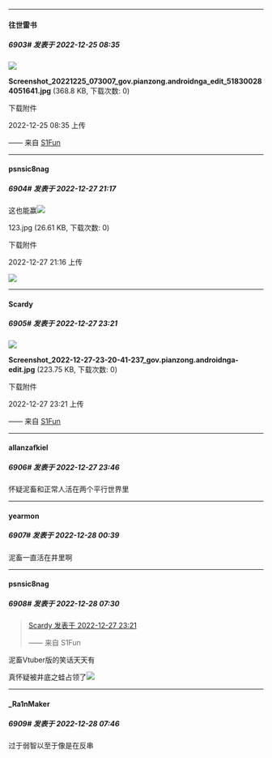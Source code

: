

*****

####  往世雷书  
##### 6903#       发表于 2022-12-25 08:35

<img src="https://img.saraba1st.com/forum/202212/25/083541zoodof9vowvhdcrr.jpg" referrerpolicy="no-referrer">

<strong>Screenshot_20221225_073007_gov.pianzong.androidnga_edit_518300284051641.jpg</strong> (368.8 KB, 下载次数: 0)

下载附件

2022-12-25 08:35 上传

—— 来自 [S1Fun](https://s1fun.koalcat.com)



*****

####  psnsic8nag  
##### 6904#       发表于 2022-12-27 21:17

这也能赢<img src="https://static.saraba1st.com/image/smiley/face2017/067.png" referrerpolicy="no-referrer">

123.jpg
(26.61 KB, 下载次数: 0)

下载附件

2022-12-27 21:16 上传

<img src="https://img.saraba1st.com/forum/202212/27/211655gjazdrr4abiy6n0w.jpg" referrerpolicy="no-referrer">



*****

####  Scardy  
##### 6905#       发表于 2022-12-27 23:21

<img src="https://img.saraba1st.com/forum/202212/27/232110vpssi4fsz9mz24b6.jpg" referrerpolicy="no-referrer">

<strong>Screenshot_2022-12-27-23-20-41-237_gov.pianzong.androidnga-edit.jpg</strong> (223.75 KB, 下载次数: 0)

下载附件

2022-12-27 23:21 上传

—— 来自 [S1Fun](https://s1fun.koalcat.com)



*****

####  allanzafkiel  
##### 6906#       发表于 2022-12-27 23:46

怀疑泥畜和正常人活在两个平行世界里



*****

####  yearmon  
##### 6907#       发表于 2022-12-28 00:39

泥畜一直活在井里啊



*****

####  psnsic8nag  
##### 6908#       发表于 2022-12-28 07:30

<blockquote><a href="httphttps://bbs.saraba1st.com/2b/forum.php?mod=redirect&amp;goto=findpost&amp;pid=59112265&amp;ptid=1976031" target="_blank">Scardy 发表于 2022-12-27 23:21</a>

—— 来自 S1Fun</blockquote>
泥畜Vtuber版的笑话天天有

真怀疑被井底之蛙占领了<img src="https://static.saraba1st.com/image/smiley/face2017/067.png" referrerpolicy="no-referrer">



*****

####  _Ra1nMaker  
##### 6909#       发表于 2022-12-28 07:46

过于弱智以至于像是在反串

